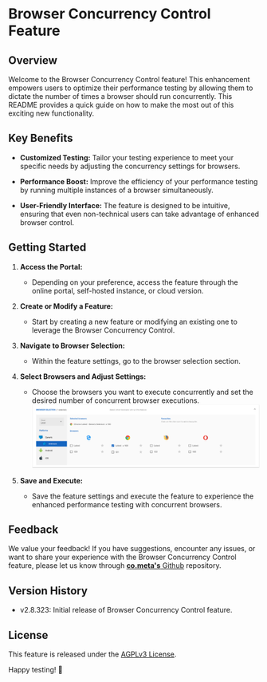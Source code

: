 # Browser Concurrency Control Feature

## Overview

Welcome to the Browser Concurrency Control feature! This enhancement empowers users to optimize their performance testing by allowing them to dictate the number of times a browser should run concurrently. This README provides a quick guide on how to make the most out of this exciting new functionality.

## Key Benefits

- **Customized Testing:** Tailor your testing experience to meet your specific needs by adjusting the concurrency settings for browsers.
  
- **Performance Boost:** Improve the efficiency of your performance testing by running multiple instances of a browser simultaneously.

- **User-Friendly Interface:** The feature is designed to be intuitive, ensuring that even non-technical users can take advantage of enhanced browser control.

## Getting Started

1. **Access the Portal:**
   - Depending on your preference, access the feature through the online portal, self-hosted instance, or cloud version.

2. **Create or Modify a Feature:**
   - Start by creating a new feature or modifying an existing one to leverage the Browser Concurrency Control.

3. **Navigate to Browser Selection:**
   - Within the feature settings, go to the browser selection section.

4. **Select Browsers and Adjust Settings:**
   - Choose the browsers you want to execute concurrently and set the desired number of concurrent browser executions.
![Browser Concurrency Configuration](img/browser_concurrency.png)

5. **Save and Execute:**
   - Save the feature settings and execute the feature to experience the enhanced performance testing with concurrent browsers.

## Feedback

We value your feedback! If you have suggestions, encounter any issues, or want to share your experience with the Browser Concurrency Control feature, please let us know through [**co.meta's** Github](https://github.com/cometa-rocks/cometa/issues) repository.

## Version History

- v2.8.323: Initial release of Browser Concurrency Control feature.

## License

This feature is released under the [AGPLv3 License](https://github.com/cometa-rocks/cometa/blob/master/LICENSE).

Happy testing! 🚀
